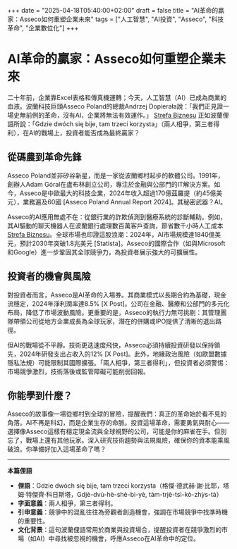 +++
date = "2025-04-18T05:40:00+02:00"
draft = false
title = "AI革命的贏家：Asseco如何重塑企業未來"
tags = ["人工智慧", "AI投資", "Asseco", "科技革命", "企業數位化"]
+++

# AI革命的贏家：Asseco如何重塑企業未來

二十年前，企業靠Excel表格和傳真機運轉；今天，人工智慧（AI）已成為商業的血液。波蘭科技巨頭Asseco Poland的總裁Andrzej Dopierała說：「我們正見證一場史無前例的革命，沒有AI，企業將無法有效運作。」 [Strefa Biznesu](https://strefabiznesu.pl/jestesmy-swiadkami-rewolucji-bez-tego-firmy-nie-beda-w-stanie-skutecznie-dzialac/ar/c3p2-27478045) 正如波蘭俚語所說：「Gdzie dwóch się bije, tam trzeci korzysta」（兩人相爭，第三者得利），在AI的戰場上，投資者能否成為最終贏家？

## 從碼農到革命先鋒

Asseco Poland並非矽谷新星，而是一家從波蘭鄉村起步的軟體公司。1991年，創辦人Adam Góral在盧布林創立公司，專注於金融與公部門的IT解決方案。如今，Asseco是中歐最大的科技企業，2024年收入超過170億茲羅提（約45億美元），業務遍及60國 [Asseco Poland Annual Report 2024]。其秘密武器？AI。

Asseco的AI應用無處不在：從銀行業的詐欺偵測到醫療系統的診斷輔助。例如，其AI驅動的聊天機器人在波蘭銀行處理數百萬客戶查詢，節省數千小時人工成本 [Strefa Biznesu](https://strefabiznesu.pl/jestesmy-swiadkami-rewolucji-bez-tego-firmy-nie-beda-w-stanie-skutecznie-dzialac/ar/c3p2-27478045)。全球市場也印證這股浪潮：2024年，AI市場規模達1840億美元，預計2030年突破1.8兆美元 [Statista]。Asseco的國際合作（如與Microsoft和Google）進一步鞏固其全球競爭力，為投資者展示強大的可擴展性。

## 投資者的機會與風險

對投資者而言，Asseco是AI革命的入場券。其商業模式以長期合約為基礎，現金流穩定，2024年淨利潤率達8.5% [X Post]。公司在金融、醫療和公部門的多元化布局，降低了市場波動風險。更重要的是，Asseco的執行力無可挑剔：其管理團隊帶領公司從地方企業成長為全球玩家，潛在的併購或IPO提供了清晰的退出路徑。

但AI的戰場從不平靜。技術更迭速度飛快，Asseco必須持續投資研發以保持領先，2024年研發支出占收入的12% [X Post]。此外，地緣政治風險（如歐盟數據隱私法規）可能限制其國際擴張。「兩人相爭，第三者得利」，但投資者必須警惕：市場競爭激烈，技術落後或監管障礙可能削弱回報。

## 你能學到什麼？

Asseco的故事像一場從鄉村到全球的冒險，提醒我們：真正的革命始於看不見的角落。AI不再是科幻，而是企業生存的命脈。投資這場革命，需要勇氣與耐心——選擇像Asseco這樣有穩定現金流與全球視野的公司，可能是你的麻雀在手。但別忘了，戰場上還有其他玩家。深入研究技術趨勢與法規風險，確保你的資本能乘風破浪。你準備好加入這場革命了嗎？

---

**本篇俚語**  
- **俚語**：Gdzie dwóch się bije, tam trzeci korzysta（格傑·德武赫·謝·比耶，塔姆·特傑齊·科日斯塔，Gdjè-dvù-hè-shè-bi-yè, tàm-trjè-tsì-kò-zhỳs-tà）  
- **字面意義**：兩人相爭，第三者得利。  
- **引申意義**：競爭中的混亂往往為旁觀者創造機會，強調在市場競爭中找準時機的重要性。  
- **文化背景**：這句波蘭俚語常用於商業與投資場合，提醒投資者在競爭激烈的市場（如AI）中尋找被忽視的機會，呼應Asseco在AI革命中的定位。